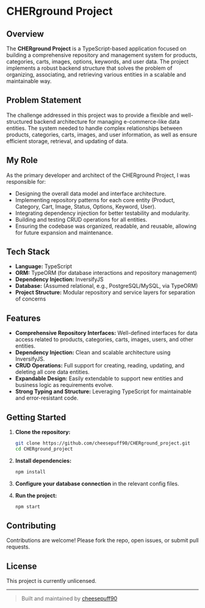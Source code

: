 # CHERground Project

## Overview

The **CHERground Project** is a TypeScript-based application focused on building a comprehensive repository and management system for products, categories, carts, images, options, keywords, and user data. The project implements a robust backend structure that solves the problem of organizing, associating, and retrieving various entities in a scalable and maintainable way.

## Problem Statement

The challenge addressed in this project was to provide a flexible and well-structured backend architecture for managing e-commerce-like data entities. The system needed to handle complex relationships between products, categories, carts, images, and user information, as well as ensure efficient storage, retrieval, and updating of data. 

## My Role

As the primary developer and architect of the CHERground Project, I was responsible for:
- Designing the overall data model and interface architecture.
- Implementing repository patterns for each core entity (Product, Category, Cart, Image, Status, Options, Keyword, User).
- Integrating dependency injection for better testability and modularity.
- Building and testing CRUD operations for all entities.
- Ensuring the codebase was organized, readable, and reusable, allowing for future expansion and maintenance.

## Tech Stack

- **Language:** TypeScript
- **ORM:** TypeORM (for database interactions and repository management)
- **Dependency Injection:** InversifyJS
- **Database:** (Assumed relational, e.g., PostgreSQL/MySQL, via TypeORM)
- **Project Structure:** Modular repository and service layers for separation of concerns

## Features

- **Comprehensive Repository Interfaces:** Well-defined interfaces for data access related to products, categories, carts, images, users, and other entities.
- **Dependency Injection:** Clean and scalable architecture using InversifyJS.
- **CRUD Operations:** Full support for creating, reading, updating, and deleting all core data entities.
- **Expandable Design:** Easily extendable to support new entities and business logic as requirements evolve.
- **Strong Typing and Structure:** Leveraging TypeScript for maintainable and error-resistant code.

## Getting Started

1. **Clone the repository:**
   ```bash
   git clone https://github.com/cheesepuff90/CHERground_project.git
   cd CHERground_project
   ```

2. **Install dependencies:**
   ```bash
   npm install
   ```

3. **Configure your database connection** in the relevant config files.

4. **Run the project:**
   ```bash
   npm start
   ```

## Contributing

Contributions are welcome! Please fork the repo, open issues, or submit pull requests.

## License

This project is currently unlicensed.

---

> Built and maintained by [cheesepuff90](https://github.com/cheesepuff90)
